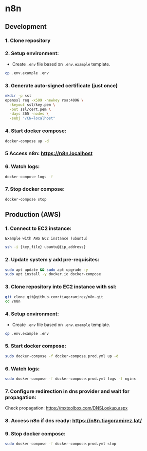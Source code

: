 # n8n

## Development

### 1. Clone repository

### 2. Setup environment:

- Create `.env` file based on `.env.example` template.

```bash
cp .env.example .env
```

### 3. Generate auto-signed certificate (just once)

```bash
mkdir -p ssl
openssl req -x509 -newkey rsa:4096 \
  -keyout ssl/key.pem \
  -out ssl/cert.pem \
  -days 365 -nodes \
  -subj "/CN=localhost"
```

### 4. Start docker compose:

```bash
docker-compose up -d
```

### 5 Access n8n: https://n8n.localhost

### 6. Watch logs:

```bash
docker-compose logs -f
```

### 7. Stop docker compose:

```bash
docker-compose stop
```

## Production (AWS)

### 1. Connect to EC2 instance:

`Example with AWS EC2 instance (ubuntu)`
```bash
ssh -i {key_file} ubuntu@{ip_address}
```

### 2. Update system y add pre-requisites:

```bash
sudo apt update && sudo apt upgrade -y
sudo apt install -y docker.io docker-compose
```

### 3. Clone repository into EC2 instance with ssl:

```bash
git clone git@github.com:tiagoramirez/n8n.git
cd /n8n
```

### 4. Setup environment:

- Create `.env` file based on `.env.example` template.

```bash
cp .env.example .env
```

### 5. Start docker compose:

```bash
sudo docker-compose -f docker-compose.prod.yml up -d
```

### 6. Watch logs:

```bash
sudo docker-compose -f docker-compose.prod.yml logs -f nginx
```

### 7. Configure redirection in dns provider and wait for propagation:

Check propagation: https://mxtoolbox.com/DNSLookup.aspx

### 8. Access n8n if dns ready: https://n8n.tiagoramirez.lat/

### 9. Stop docker compose:

```bash
sudo docker-compose -f docker-compose.prod.yml stop
```